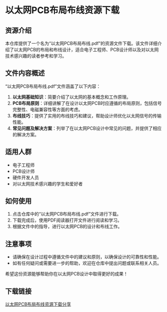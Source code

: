 # 以太网PCB布局布线资源下载

## 资源介绍

本仓库提供了一个名为“以太网PCB布局布线.pdf”的资源文件下载。该文件详细介绍了以太网PCB的布局和布线设计，适合电子工程师、PCB设计师以及对以太网技术感兴趣的读者参考和学习。

## 文件内容概述

“以太网PCB布局布线.pdf”文件涵盖了以下内容：

1. **以太网基础知识**：简要介绍了以太网的基本概念和工作原理。
2. **PCB布局原则**：详细讲解了在设计以太网PCB时应遵循的布局原则，包括信号完整性、电磁兼容性等方面的考虑。
3. **布线技巧**：提供了实用的布线技巧和建议，帮助设计师优化以太网信号的传输性能。
4. **常见问题及解决方案**：列举了在以太网PCB设计中常见的问题，并提供了相应的解决方案。

## 适用人群

- 电子工程师
- PCB设计师
- 硬件开发人员
- 对以太网技术感兴趣的学生和爱好者

## 如何使用

1. 点击仓库中的“以太网PCB布局布线.pdf”文件进行下载。
2. 下载完成后，使用PDF阅读器打开文件进行阅读和学习。
3. 根据文件中的指导，进行以太网PCB的设计和布线工作。

## 注意事项

- 请确保在设计过程中遵循文件中的建议和原则，以确保设计的可靠性和性能。
- 如有任何疑问或需要进一步的帮助，欢迎在仓库中提出问题或联系相关人员。

希望这份资源能够帮助你在以太网PCB设计中取得更好的成果！

## 下载链接

[以太网PCB布局布线资源下载分享](https://pan.quark.cn/s/42e0f65ed32c)